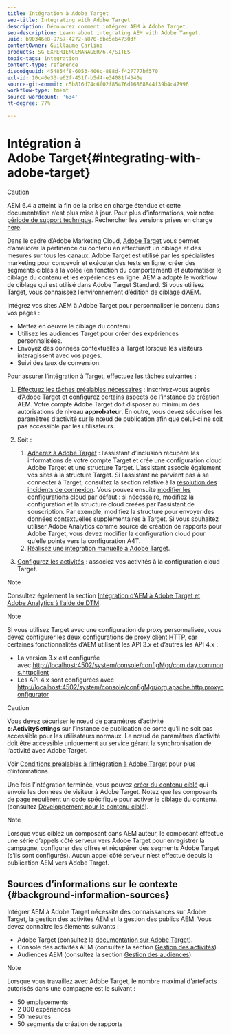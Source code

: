 ```yaml
---
title: Intégration à Adobe Target
seo-title: Integrating with Adobe Target
description: Découvrez comment intégrer AEM à Adobe Target.
seo-description: Learn about integrating AEM with Adobe Target.
uuid: b90346e8-9757-4272-a870-bbe5e647303f
contentOwner: Guillaume Carlino
products: SG_EXPERIENCEMANAGER/6.4/SITES
topic-tags: integration
content-type: reference
discoiquuid: 454854f8-6053-406c-888d-f427777bf570
exl-id: 10c40e33-e62f-451f-b5d4-e34081f4340e
source-git-commit: c5b816d74c6f02f85476d16868844f39b4c47996
workflow-type: tm+mt
source-wordcount: '634'
ht-degree: 77%

---
```


# Intégration à Adobe Target{#integrating-with-adobe-target}

>[!CAUTION]
>
>AEM 6.4 a atteint la fin de la prise en charge étendue et cette documentation n’est plus mise à jour. Pour plus d’informations, voir notre [période de support technique](https://helpx.adobe.com/fr/support/programs/eol-matrix.html). Rechercher les versions prises en charge [here](https://experienceleague.adobe.com/docs/?lang=fr).

Dans le cadre d’Adobe Marketing Cloud, [Adobe Target](http://www.adobe.com/ro/solutions/testing-targeting/testandtarget.html) vous permet d’améliorer la pertinence du contenu en effectuant un ciblage et des mesures sur tous les canaux. Adobe Target est utilisé par les spécialistes marketing pour concevoir et exécuter des tests en ligne, créer des segments ciblés à la volée (en fonction du comportement) et automatiser le ciblage du contenu et les expériences en ligne. AEM a adopté le workflow de ciblage qui est utilisé dans Adobe Target Standard. Si vous utilisez Target, vous connaissez l’environnement d’édition de ciblage d’AEM.

Intégrez vos sites AEM à Adobe Target pour personnaliser le contenu dans vos pages :

* Mettez en oeuvre le ciblage du contenu.
* Utilisez les audiences Target pour créer des expériences personnalisées.
* Envoyez des données contextuelles à Target lorsque les visiteurs interagissent avec vos pages.
* Suivi des taux de conversion.

Pour assurer l’intégration à Target, effectuez les tâches suivantes :

1. [Effectuez les tâches préalables nécessaires](/help/sites-administering/target-requirements.md) : inscrivez-vous auprès d’Adobe Target et configurez certains aspects de l’instance de création AEM. Votre compte Adobe Target doit disposer au minimum des autorisations de niveau **approbateur**. En outre, vous devez sécuriser les paramètres d’activité sur le nœud de publication afin que celui-ci ne soit pas accessible par les utilisateurs.

1. Soit :

   1. [Adhérez à Adobe Target](/help/sites-administering/opt-in.md) : l’assistant d’inclusion récupère les informations de votre compte Target et crée une configuration cloud Adobe Target et une structure Target. L’assistant associe également vos sites à la structure Target. Si l’assistant ne parvient pas à se connecter à Target, consultez la section relative à la [résolution des incidents de connexion](/help/sites-administering/target-configuring.md#troubleshooting-target-connection-problems). Vous pouvez ensuite [modifier les configurations cloud par défaut](/help/sites-administering/target-configuring.md#modifying-the-opt-in-wizard-configurations) : si nécessaire, modifiez la configuration et la structure cloud créées par l’assistant de souscription. Par exemple, modifiez la structure pour envoyer des données contextuelles supplémentaires à Target. Si vous souhaitez utiliser Adobe Analytics comme source de création de rapports pour Adobe Target, vous devez modifier la configuration cloud pour qu’elle pointe vers la configuration A4T.
   1. [Réalisez une intégration manuelle à Adobe Target](/help/sites-administering/target-configuring.md#manually-integrating-with-adobe-target).

1. [Configurez les activités](/help/sites-authoring/activitylib.md) : associez vos activités à la configuration cloud Target.

>[!NOTE]
>
>Consultez également la section [Intégration d’AEM à Adobe Target et Adobe Analytics à l’aide de DTM](https://helpx.adobe.com/fr/experience-manager/using/integrate-digital-marketing-solutions.html).

>[!NOTE]
>
>Si vous utilisez Target avec une configuration de proxy personnalisée, vous devez configurer les deux configurations de proxy client HTTP, car certaines fonctionnalités d’AEM utilisent les API 3.x et d’autres les API 4.x :
>
>* La version 3.x est configurée avec [http://localhost:4502/system/console/configMgr/com.day.commons.httpclient](http://localhost:4502/system/console/configMgr/com.day.commons.httpclient)
>* Les API 4.x sont configurées avec [http://localhost:4502/system/console/configMgr/org.apache.http.proxyconfigurator](http://localhost:4502/system/console/configMgr/org.apache.http.proxyconfigurator)
>


>[!CAUTION]
>
>Vous devez sécuriser le nœud de paramètres d’activité **c:ActivitySettings** sur l’instance de publication de sorte qu’il ne soit pas accessible pour les utilisateurs normaux. Le nœud de paramètres d’activité doit être accessible uniquement au service gérant la synchronisation de l’activité avec Adobe Target.
>
>Voir [Conditions préalables à l’intégration à Adobe Target](/help/sites-administering/target-requirements.md#securing-the-activity-settings-node) pour plus d’informations.

Une fois l’intégration terminée, vous pouvez [créer du contenu ciblé](/help/sites-authoring/content-targeting-touch.md) qui envoie les données de visiteur à Adobe Target. Notez que les composants de page requièrent un code spécifique pour activer le ciblage du contenu. (consultez [Développement pour le contenu ciblé](/help/sites-developing/target.md)). 

>[!NOTE]
>
>Lorsque vous ciblez un composant dans AEM auteur, le composant effectue une série d’appels côté serveur vers Adobe Target pour enregistrer la campagne, configurer des offres et récupérer des segments Adobe Target (s’ils sont configurés). Aucun appel côté serveur n’est effectué depuis la publication AEM vers Adobe Target.

## Sources d’informations sur le contexte {#background-information-sources}

Intégrer AEM à Adobe Target nécessite des connaissances sur Adobe Target, la gestion des activités AEM et la gestion des publics AEM. Vous devez connaître les éléments suivants :

* Adobe Target (consultez la [documentation sur Adobe Target](https://experienceleague.adobe.com/docs/target/using/target-home.html?lang=fr)).
* Console des activités AEM (consultez la section [Gestion des activités](/help/sites-authoring/activitylib.md)).
* Audiences AEM (consultez la section [Gestion des audiences](/help/sites-authoring/managing-audiences.md)).

>[!NOTE]
>
>Lorsque vous travaillez avec Adobe Target, le nombre maximal d’artefacts autorisés dans une campagne est le suivant :
>
>* 50 emplacements
>* 2 000 expériences
>* 50 mesures
>* 50 segments de création de rapports
>

